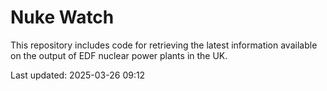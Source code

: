 # Nuke Watch

This repository includes code for retrieving the latest information available on the output of EDF nuclear power plants in the UK.

Last updated: 2025-03-26 09:12